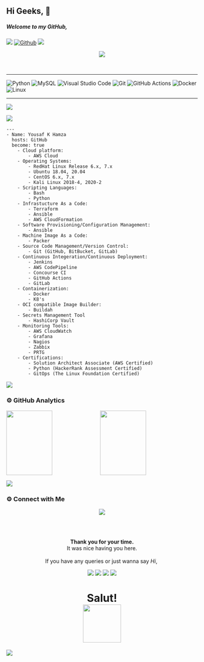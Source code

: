 ## Hi Geeks, 👋

##### Welcome to my GitHub,

![](https://visitor-badge.laobi.icu/badge?page_id=yousafkhamza) [![Github](https://img.shields.io/github/followers/yousafkhamza?label=Follow&style=social)](https://github.com/yousafkhamza)
<a href="https://www.youtube.com/watch?v=dQw4w9WgXcQ"><img src="https://user-images.githubusercontent.com/73097560/115834477-dbab4500-a447-11eb-908a-139a6edaec5c.gif"></a>

<p align="center">
  <img src="https://readme-typing-svg.herokuapp.com?color=cab9ce&size=30&center=true&vCenter=true&width=550&height=70&lines=Hey+There+👋,+I'm+Yousaf+K+Hamza;DevOps+Engineer+🖥;Loves+To+Build+Projects+🛠;A+Problem+Solver+🕵;A+Automation+scripter🔥">
</p>

<br>
<hr>

<!-- ----------- HEAD SECTION END ------------ -->


<!-- ----------- TECH STACK SECTION ------------ -->

![Python](https://img.shields.io/badge/python-3670A0?style=for-the-badge&logo=python&logoColor=ffdd54) ![MySQL](https://img.shields.io/badge/mysql-%2300f.svg?style=for-the-badge&logo=mysql&logoColor=white) ![Visual Studio Code](https://img.shields.io/badge/Visual%20Studio%20Code-0078d7.svg?style=for-the-badge&logo=visual-studio-code&logoColor=white) ![Git](https://img.shields.io/badge/git-%23F05033.svg?style=for-the-badge&logo=git&logoColor=white) ![GitHub Actions](https://img.shields.io/badge/githubactions-%232671E5.svg?style=for-the-badge&logo=githubactions&logoColor=white) ![Docker](https://img.shields.io/badge/docker-%230db7ed.svg?style=for-the-badge&logo=docker&logoColor=white) ![Linux](https://img.shields.io/badge/Linux-FCC624?style=for-the-badge&logo=linux&logoColor=black)

<hr>

<!-- ----------- TECH STACK SECTION END------------ -->
<a href="https://www.youtube.com/watch?v=dQw4w9WgXcQ"><img src="https://user-images.githubusercontent.com/73097560/115834477-dbab4500-a447-11eb-908a-139a6edaec5c.gif"></a>

  <img src="https://readme-typing-svg.herokuapp.com?color=cab9ce&size=30&center=true&vCenter=true&width=550&height=70&lines=A+little+more+about+me...;">

```
---
- Name: Yousaf K Hamza
  hosts: GitHub
  become: true
    - Cloud platform:
        - AWS Cloud
    - Operating Systems:
        - RedHat Linux Release 6.x, 7.x
        - Ubuntu 18.04, 20.04
        - CentOS 6.x, 7.x
        - Kali Linux 2018-4, 2020-2
    - Scripting Languages:
        - Bash
        - Python    
    - Infrastucture As a Code:
        - Terraform
        - Ansible
        - AWS CloudFormation
    - Software Provisioning/Configuration Management:
        - Ansible
    - Machine Image As a Code: 
        - Packer
    - Source Code Management/Version Control:
        - Git (GitHub, BitBucket, GitLab)
    - Continuous Integeration/Continuous Deployment:
        - Jenkins
        - AWS CodePipeline
        - Concourse CI
        - GitHub Actions
        - GitLab
    - Containerization:
        - Docker
        - K8's
    - OCI compatible Image Builder:
        - Buildah
    - Secrets Management Tool
        - HashiCorp Vault
    - Monitoring Tools:
        - AWS CloudWatch
        - Grafana
        - Nagios
        - Zabbix
        - PRTG
    - Certifications:
        - Solution Architect Associate (AWS Certified)
        - Python (HackerRank Assessment Certified)
        - GitOps (The Linux Foundation Certified)
```     
<a href="https://www.youtube.com/watch?v=dQw4w9WgXcQ"><img src="https://user-images.githubusercontent.com/73097560/115834477-dbab4500-a447-11eb-908a-139a6edaec5c.gif"></a>

### ⚙️ GitHub Analytics

<img height="170px" src="https://github-readme-stats.vercel.app/api?username=yousafkhamza&include_all_commits=true&count_private=true&show_icons=true&theme=chartreuse-dark&card" width="49%" /><img height="170px" src="https://github-readme-stats.vercel.app/api/top-langs/?username=yousafkhamza&include_all_commits=true&count_private=true&show_icons=true&theme=chartreuse-dark&layout=compact" width="49%" />

<a href="https://www.youtube.com/watch?v=dQw4w9WgXcQ"><img src="https://user-images.githubusercontent.com/73097560/115834477-dbab4500-a447-11eb-908a-139a6edaec5c.gif"></a>

### ⚙️ Connect with Me

<!-- ----------- CONNECT WITH ME SECTION ------------ -->
<p align="center">
<img src="https://readme-typing-svg.herokuapp.com?color=5082e2&size=50&center=true&vCenter=true&width=550&height=70&lines=Connect+with+me">
</p>

<br>
<div align="center">
  <br>
  <p><b>Thank you for your time.</b><br>
    It was nice having you here.<br><br>
    If you have any queries or just wanna say <i>Hi</i>,&nbsp;
<p align="center">
<a href="mailto:yousaf.k.hamza@gmail.com"><img src="https://img.shields.io/badge/Gmail-D14836?style=for-the-badge&logo=gmail&logoColor=white"/></a>
<a href="https://www.linkedin.com/in/yousafkhamza"><img src="https://img.shields.io/badge/LinkedIn-0077B5?style=for-the-badge&logo=linkedin&logoColor=white"/></a> 
<a href="https://www.instagram.com/yousafkhamza"><img src="https://img.shields.io/badge/Instagram-E4405F?style=for-the-badge&logo=instagram&logoColor=white"/></a>
<a href="https://wa.me/%2B917736720639?text=This%20message%20from%20GitHub."><img src="https://img.shields.io/badge/WhatsApp-25D366?style=for-the-badge&logo=whatsapp&logoColor=white"/></a>
  </a></p>
</div>

<h1 align="center">Salut! <br><img src="https://media.giphy.com/media/hvRJCLFzcasrR4ia7z/giphy.gif" width="100px"></h1>

<a href="https://www.youtube.com/watch?v=dQw4w9WgXcQ"><img src="https://user-images.githubusercontent.com/73097560/115834477-dbab4500-a447-11eb-908a-139a6edaec5c.gif"></a>


